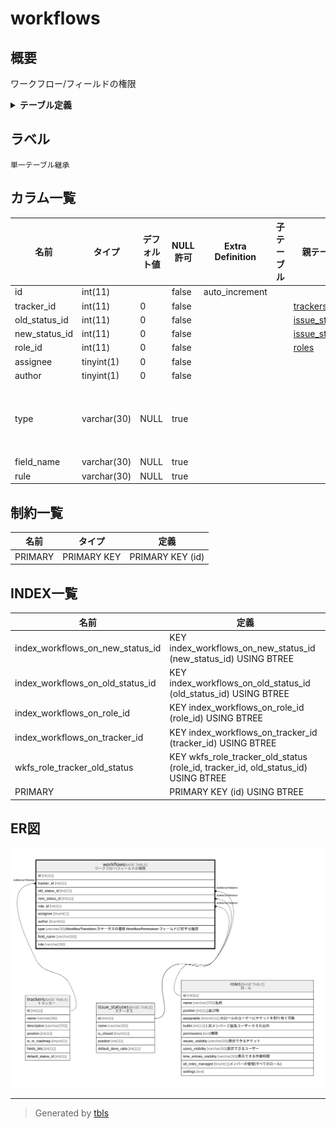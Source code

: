 # workflows

## 概要

ワークフロー/フィールドの権限

<details>
<summary><strong>テーブル定義</strong></summary>

```sql
CREATE TABLE `workflows` (
  `id` int(11) NOT NULL AUTO_INCREMENT,
  `tracker_id` int(11) NOT NULL DEFAULT 0,
  `old_status_id` int(11) NOT NULL DEFAULT 0,
  `new_status_id` int(11) NOT NULL DEFAULT 0,
  `role_id` int(11) NOT NULL DEFAULT 0,
  `assignee` tinyint(1) NOT NULL DEFAULT 0,
  `author` tinyint(1) NOT NULL DEFAULT 0,
  `type` varchar(30) DEFAULT NULL,
  `field_name` varchar(30) DEFAULT NULL,
  `rule` varchar(30) DEFAULT NULL,
  PRIMARY KEY (`id`),
  KEY `wkfs_role_tracker_old_status` (`role_id`,`tracker_id`,`old_status_id`),
  KEY `index_workflows_on_old_status_id` (`old_status_id`),
  KEY `index_workflows_on_role_id` (`role_id`),
  KEY `index_workflows_on_new_status_id` (`new_status_id`),
  KEY `index_workflows_on_tracker_id` (`tracker_id`)
) ENGINE=InnoDB DEFAULT CHARSET=utf8mb4 COLLATE=utf8mb4_general_ci
```

</details>

## ラベル

`単一テーブル継承`

## カラム一覧

| 名前            | タイプ         | デフォルト値       | NULL許可   | Extra Definition | 子テーブル      | 親テーブル                               | コメント                                                                                     |
| ------------- | ----------- | ------------ | -------- | ---------------- | ---------- | ----------------------------------- | ---------------------------------------------------------------------------------------- |
| id            | int(11)     |              | false    | auto_increment   |            |                                     |                                                                                          |
| tracker_id    | int(11)     | 0            | false    |                  |            | [trackers](trackers.md)             |                                                                                          |
| old_status_id | int(11)     | 0            | false    |                  |            | [issue_statuses](issue_statuses.md) |                                                                                          |
| new_status_id | int(11)     | 0            | false    |                  |            | [issue_statuses](issue_statuses.md) |                                                                                          |
| role_id       | int(11)     | 0            | false    |                  |            | [roles](roles.md)                   |                                                                                          |
| assignee      | tinyint(1)  | 0            | false    |                  |            |                                     |                                                                                          |
| author        | tinyint(1)  | 0            | false    |                  |            |                                     |                                                                                          |
| type          | varchar(30) | NULL         | true     |                  |            |                                     | WorkflowTransition:ステータスの遷移<br>WorkflowPermission:フィールドに対する権限<br><br>                    |
| field_name    | varchar(30) | NULL         | true     |                  |            |                                     |                                                                                          |
| rule          | varchar(30) | NULL         | true     |                  |            |                                     |                                                                                          |

## 制約一覧

| 名前      | タイプ         | 定義               |
| ------- | ----------- | ---------------- |
| PRIMARY | PRIMARY KEY | PRIMARY KEY (id) |

## INDEX一覧

| 名前                               | 定義                                                                                |
| -------------------------------- | --------------------------------------------------------------------------------- |
| index_workflows_on_new_status_id | KEY index_workflows_on_new_status_id (new_status_id) USING BTREE                  |
| index_workflows_on_old_status_id | KEY index_workflows_on_old_status_id (old_status_id) USING BTREE                  |
| index_workflows_on_role_id       | KEY index_workflows_on_role_id (role_id) USING BTREE                              |
| index_workflows_on_tracker_id    | KEY index_workflows_on_tracker_id (tracker_id) USING BTREE                        |
| wkfs_role_tracker_old_status     | KEY wkfs_role_tracker_old_status (role_id, tracker_id, old_status_id) USING BTREE |
| PRIMARY                          | PRIMARY KEY (id) USING BTREE                                                      |

## ER図

![er](workflows.svg)

---

> Generated by [tbls](https://github.com/k1LoW/tbls)
